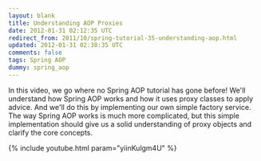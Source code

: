 ```yaml
---           
layout: blank
title: Understanding AOP Proxies
date: 2012-01-31 02:12:35 UTC
redirect_from: 2011/10/spring-tutorial-35-understanding-aop.html
updated: 2012-01-31 02:38:35 UTC
comments: false
tags: Spring AOP
dummy: spring_aop
---
```


In this video, we go where no Spring AOP tutorial has gone before! We'll understand how Spring AOP works and how it uses proxy classes to apply advice. And we'll do this by implementing our own simple factory service. The way Spring AOP works is much more complicated, but this simple implementation should give us a solid understanding of proxy objects and clarify the core concepts.

{% include youtube.html param="yiinKulgm4U" %}